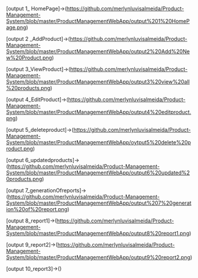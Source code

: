 [output 1_ HomePage]->(https://github.com/merlynluvisalmeida/Product-Management-System/blob/master/ProductManagementWebApp/output%201%20HomePage.png)

[output 2 _AddProduct]->(https://github.com/merlynluvisalmeida/Product-Management-System/blob/master/ProductManagementWebApp/output2%20Add%20New%20Product.png)

[output 3_ViewProduct]->(https://github.com/merlynluvisalmeida/Product-Management-System/blob/master/ProductManagementWebApp/output3%20view%20all%20products.png)

[output 4_EditProduct]->(https://github.com/merlynluvisalmeida/Product-Management-System/blob/master/ProductManagementWebApp/output4%20editproduct.png)

[output 5_deleteproduct]->(https://github.com/merlynluvisalmeida/Product-Management-System/blob/master/ProductManagementWebApp/oytput5%20delete%20product.png)

[output 6_updatedproducts]->(https://github.com/merlynluvisalmeida/Product-Management-System/blob/master/ProductManagementWebApp/output6%20updated%20products.png)

[output 7_generationOfreports]->(https://github.com/merlynluvisalmeida/Product-Management-System/blob/master/ProductManagementWebApp/output%207%20generation%20of%20report.png)

[output 8_report1]->(https://github.com/merlynluvisalmeida/Product-Management-System/blob/master/ProductManagementWebApp/output8%20report1.png)

[output 9_report2]->(https://github.com/merlynluvisalmeida/Product-Management-System/blob/master/ProductManagementWebApp/output9%20report2.png)

[output 10_report3]->()
